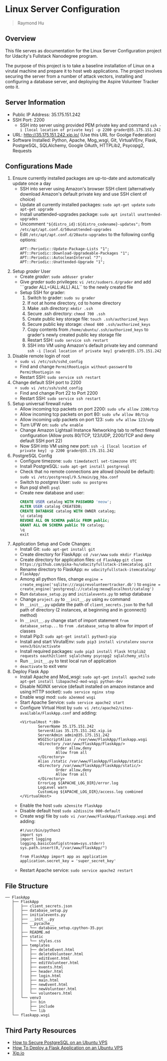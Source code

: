 # Linux Server Configuration

> Raymond Hu

## Overview

This file serves as documentation for the Linux Server Configuration project for Udacity's Fullstack Nanodegree program. 

The purpose of this project is to take a baseline installation of Linux on a virutal machine and prepare it to host web applications. The project involves securing the server from a number of attack vectors, installing and configuring a database server, and deploying the Aspire Volunteer Tracker onto it.

## Server Information

* Public IP Address: 35.175.151.242
* SSH Port: 2200
    * SSH into server using provided PEM private key and command ```ssh -i [local location of private key] -p 2200 grader@35.175.151.242```
* URL: http://35.175.151.242.xip.io/ (Use this URL for Goolge Federation)
* Software Installed: Python, Apache, Mog_wsgi, Git, VirtualVEnv, Flask, PostgreSQL, SQLAlchemy, Google OAuth, HTTPLib2, Psycopg2, Requests

## Configurations Made

1. Ensure currently installed packages are up-to-date and automatically update once a day
    * SSH into server using Amazon's browser SSH client (alternatively download Amazon's default private key and use SSH client of choice)
    * Update all currently installed packages: ```sudo apt-get update``` ```sudo apt-get upgrade```
    * Install unattended-upgrades package: ```sudo apt install unattended-upgrades```
    * Uncomment ```"${distro_id}:${distro_codename}-updates";``` from ```/etc/apt/apt.conf.d/50unattended-upgrades```
    * Edit ```/etc/apt/apt.conf.d/20auto-upgrades``` to the following config options:
         ```
         APT::Periodic::Update-Package-Lists "1";
         APT::Periodic::Download-Upgradeable-Packages "1";
         APT::Periodic::AutocleanInterval "7";
         APT::Periodic::Unattended-Upgrade "1";
         ```
2. Setup *grader* User
    * Create *grader*: ```sudo adduser grader```
    * Give *grader* sudo privileges: ```vi /etc/sudoers.d/grader``` and add ```grader ALL=(ALL:ALL) ALL`` to the newly created file
    * Setup SSH for grader:
        1. Switch to grader: ```sudo su grader```
        2. If not at home directory, cd to home directory
        3. Make .ssh directory: ```mkdir .ssh```
        4. Secure .ssh directory: ```chmod 700 .ssh```
        5. Create public key storage file: ```touch .ssh/authorized_keys```
        6. Secure public key storage: ```chmod 600 .ssh/authorized_keys```
        7. Copy contents from ```/home/ubuntu/.ssh/authorized_keys``` to grader's newly created public key storage file
        8. Restart SSH: ```sudo service ssh restart```
        9. SSH into VM using Amazon's default private key and command ```ssh -i [local location of private key] grader@35.175.151.242```
3. Disable remote login of root
    * ```sudo vi /etc/ssh/sshd_config```
    * Find and change ```PermitRootLogin without-password``` to ```PermitRootLogin no```
    * Restart SSH: ```sudo service ssh restart```
4. Change default SSH port to 2200
    * ```sudo vi /etc/ssh/sshd_config```
    * Find and change Port 22 to Port 2200
    * Restart SSH: ```sudo service ssh restart```
5. Setup universal firewall rules
    * Allow incoming tcp packets on port 2200: ```sudo ufw allow 2200/tcp```
    * Allow incoming tcp packets on port 80: ```sudo ufw allow 80/tcp```
    * Allow incoming udp packets on port 123: ```sudo ufw allow 123/udp```
    * Turn UFW on: ```sudo ufw enable```
    * Change Amazon Lightsail Instance Networking tab to reflect firewall configuration (Allow prots 80/TCP, 123/UDP, 2200/TCP and deny default SSH port 22)
    * Now SSH into VM using new port: ```ssh -i [local location of private key] -p 2200 grader@35.175.151.242```
6. PostgreSQL Config
    * Configure timezone: ```sudo timedatectl set-timezone UTC```
    * Install PostgreSQL: ```sudo apt-get install postgresql```
    * Check that no remote connections are allowd (should be default): ```sudo vi /etc/postgresql/9.5/main/pg_hba.conf```
    * Switch to *postgres* User: ```sudo su postgres```
    * Run psql shell: ```psql```
    * Create new database and user:
        ```sql
        CREATE USER catalog WITH PASSWORD 'meow';
        ALTER USER catalog CREATEDB;
        CREATE DATABASE catalog WITH OWNER catalog;
        \c catalog
        REVOKE ALL ON SCHEMA public FROM public;
        GRANT ALL ON SCHEMA public TO catalog;
        \q
        exit
        ```
7. Application Setup and Code Changes:
    * Install Git: ```sudo apt-get install git```
    * Create directory for FlaskApp: ```cd /var/www``` ```sudo mkdir FlaskApp```
    * Create directory for application files: ```cd FlaskApp``` ```git clone https://github.com/pika-hu/udacityfullstack-itemcatalog.git```
    * Rename directory to FlaskApp: ```mv udacityfullstack-itemcatalog/ FlaskApp/```
    * Among all python files, change ```engine = create_engine('sqlite:///aspirevolunteertracker.db')``` to ```engine = create_engine('postgresql://catalog:meow@localhost/catalog')```
    * Run ```database_setup.py``` and ```initialevents.py``` to setup database
    * Change ```project.py``` to ```__init__.py``` using ```mv``` command
    * In ```__init__.py``` update the path of ```client_secrets.json``` to the full path of directory (2 instances, at beginning and in gconnect() method)
    * In ```__init__.py``` change start of import statement ```from database_setup...``` to ```from .database_setup``` to allow for import of classes
    * Install Pip3: ```sudo apt-get install python3-pip```
    * Install and start VirutalEnv: ```sudo pip3 install virutalenv``` ```source venv3/bin/activate```
    * Install required packages: ```sudo pip3 install Flask httplib2 requests oauth2client sqlalchemy psycopg2 sqlalchemy_utils```
    * Run ```__init__.py``` to test local run of application
    * ```deactivate``` to exit venv
8. Deploy Flask App
    * Install Apache and Mod_wsgi: ```sudo apt-get install apache2``` ```sudo apt-get install libapache2-mod-wsgi python-dev```
    * Disable NGINX service (default installed on amazon instance and using HTTP socket): ```sudo service nginx stop```
    * Enable wsgi mod: ```sudo a2enmod wsgi```
    * Start Apache Service: ```sudo service apache2 start```
    * Configure Virtual Host by ```sudo vi /etc/apache2/sites-available/FlaskApp.conf``` and adding:
        ```
        <VirtualHost *:80>
                ServerName 35.175.151.242
                ServerAlias 35.175.151.242.xip.io
                ServerAdmin admin@35.175.151.242
                WSGIScriptAlias / /var/www/FlaskApp/flaskapp.wsgi
                <Directory /var/www/FlaskApp/FlaskApp/>
                        Order allow,deny
                        Allow from all
                </Directory>
                Alias /static /var/www/FlaskApp/FlaskApp/static
                <Directory /var/www/FlaskApp/FlaskApp/static/>
                        Order allow,deny
                        Allow from all
                </Directory>
                ErrorLog ${APACHE_LOG_DIR}/error.log
                LogLevel warn
                CustomLog ${APACHE_LOG_DIR}/access.log combined
        </VirtualHost>
        ```
    * Enable the host ```sudo a2ensite FlaskApp```
    * Disable default host ```sudo a2dissite 000-default```
    * Create wsgi file by ```sudo vi /var/www/FlaskApp/flaskapp.wsgi``` and adding:
        ```
        #!/usr/bin/python3
        import sys
        import logging
        logging.basicConfig(stream=sys.stderr)
        sys.path.insert(0,"/var/www/FlaskApp/")

        from FlaskApp import app as application
        application.secret_key = 'super_secret_key'
        ```
    * Restart Apache service: ```sudo service apache2 restart```

## File Structure
```
── FlaskApp
   ├── FlaskApp
   │   ├── client_secrets.json
   │   ├── database_setup.py
   │   ├── initialevents.py
   │   ├── __init__.py
   │   ├── __pycache__
   │   │   └── database_setup.cpython-35.pyc
   │   ├── README.md
   │   ├── static
   │   │   └── styles.css
   │   ├── templates
   │   │   ├── deleteEvent.html
   │   │   ├── deleteVolunteer.html
   │   │   ├── editEvent.html
   │   │   ├── editVolunteer.html
   │   │   ├── events.html
   │   │   ├── header.html
   │   │   ├── login.html
   │   │   ├── main.html
   │   │   ├── newEvent.html
   │   │   ├── newVolunteer.html
   │   │   └── volunteers.html
   │   └── venv3
   │       ├── bin
   │       ├── include
   │       └── lib
   └── flaskapp.wsgi
```

## Third Party Resources
* [How to Secure PostgreSQL on an Ubuntu VPS](https://www.digitalocean.com/community/tutorials/how-to-secure-postgresql-on-an-ubuntu-vps)
* [How To Deploy a Flask Application on an Ubuntu VPS](https://www.digitalocean.com/community/tutorials/how-to-deploy-a-flask-application-on-an-ubuntu-vps)
* [Xip.io](http://xip.io/)
